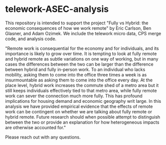 # telework-ASEC-analysis
 This repository is intended to support the project "Fully vs Hybrid: the economic consequences of how we work remote" by Eric Carlson, Ben Glasner, and Adam Ozimek. We include the telework micro data, CPS merge code, and analysis code.

"Remote work is consequential for the economy and for individuals, and its importance is likely to grow over time. It is tempting to look at fully remote and hybrid remote as subtle variations on one way of working, but in many cases the differences between the two can be larger than the difference between hybrid and fully in-person work. To an individual who lacks mobility, asking them to come into the office three times a week is as insurmountable as asking them to come into the office every day. At the place level, hybrid work increases the commute shed of a metro area but it still keeps individuals effectively tied to that metro area, while fully remote work can sever the connection much more fully. This has profound implications for housing demand and economic geography writ large. In this analysis we have provided empirical evidence that the effects of remote work can be contingent on whether we are talking about fully remote or hybrid remote. Future research should when possible attempt to distinguish between the two or provide an explanation for how heterogeneous impacts are otherwise accounted for."

 Please reach out with any questions.
